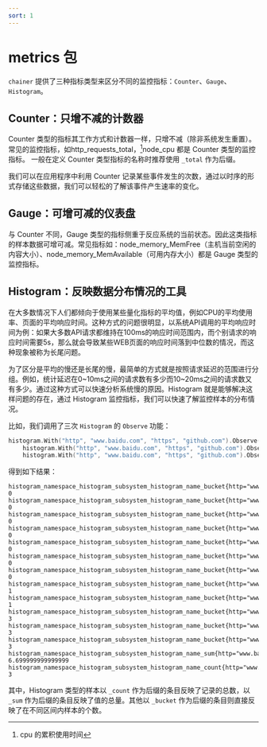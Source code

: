 ```yaml
---
sort: 1
---
```


# metrics 包

`chainer` 提供了三种指标类型来区分不同的监控指标：`Counter`、`Gauge`、`Histogram`。

## Counter：只增不减的计数器

Counter 类型的指标其工作方式和计数器一样，只增不减（除非系统发生重置）。常见的监控指标，如http_requests_total，[^1]node_cpu 都是 Counter 类型的监控指标。 一般在定义 Counter 类型指标的名称时推荐使用 `_total` 作为后缀。

我们可以在应用程序中利用 Counter 记录某些事件发生的次数，通过以时序的形式存储这些数据，我们可以轻松的了解该事件产生速率的变化。

## Gauge：可增可减的仪表盘

与 Counter 不同，Gauge 类型的指标侧重于反应系统的当前状态。因此这类指标的样本数据可增可减。常见指标如：node_memory_MemFree（主机当前空闲的内容大小）、node_memory_MemAvailable（可用内存大小）都是 Gauge 类型的监控指标。

## Histogram：反映数据分布情况的工具

在大多数情况下人们都倾向于使用某些量化指标的平均值，例如CPU的平均使用率、页面的平均响应时间。这种方式的问题很明显，以系统API调用的平均响应时间为例：如果大多数API请求都维持在100ms的响应时间范围内，而个别请求的响应时间需要5s，那么就会导致某些WEB页面的响应时间落到中位数的情况，而这种现象被称为长尾问题。

为了区分是平均的慢还是长尾的慢，最简单的方式就是按照请求延迟的范围进行分组。例如，统计延迟在0~10ms之间的请求数有多少而10~20ms之间的请求数又有多少。通过这种方式可以快速分析系统慢的原因。Histogram 就是能够解决这样问题的存在，通过 Histogram 监控指标，我们可以快速了解监控样本的分布情况。

比如，我们调用了三次 `Histogram` 的 `Observe` 功能：

```go
histogram.With("http", "www.baidu.com", "https", "github.com").Observe(0.8) // 大于 0.8 的 bucket 只有 {1, 2.5, 5, 10}
	histogram.With("http", "www.baidu.com", "https", "github.com").Observe(2.8) // 大于 2.8 的 bucket 只有 {5, 10}
	histogram.With("http", "www.baidu.com", "https", "github.com").Observe(3.1) // 大于 3.1 的 bucket 只有 {5, 10}
```

得到如下结果：

```shell
histogram_namespace_histogram_subsystem_histogram_name_bucket{http="www.baidu.com",https="github.com",le="0.005"} 0
histogram_namespace_histogram_subsystem_histogram_name_bucket{http="www.baidu.com",https="github.com",le="0.01"} 0
histogram_namespace_histogram_subsystem_histogram_name_bucket{http="www.baidu.com",https="github.com",le="0.025"} 0
histogram_namespace_histogram_subsystem_histogram_name_bucket{http="www.baidu.com",https="github.com",le="0.05"} 0
histogram_namespace_histogram_subsystem_histogram_name_bucket{http="www.baidu.com",https="github.com",le="0.1"} 0
histogram_namespace_histogram_subsystem_histogram_name_bucket{http="www.baidu.com",https="github.com",le="0.25"} 0
histogram_namespace_histogram_subsystem_histogram_name_bucket{http="www.baidu.com",https="github.com",le="0.5"} 0
histogram_namespace_histogram_subsystem_histogram_name_bucket{http="www.baidu.com",https="github.com",le="1"} 1
histogram_namespace_histogram_subsystem_histogram_name_bucket{http="www.baidu.com",https="github.com",le="2.5"} 1
histogram_namespace_histogram_subsystem_histogram_name_bucket{http="www.baidu.com",https="github.com",le="5"} 3
histogram_namespace_histogram_subsystem_histogram_name_bucket{http="www.baidu.com",https="github.com",le="10"} 3
histogram_namespace_histogram_subsystem_histogram_name_bucket{http="www.baidu.com",https="github.com",le="+Inf"} 3
histogram_namespace_histogram_subsystem_histogram_name_sum{http="www.baidu.com",https="github.com"} 6.699999999999999
histogram_namespace_histogram_subsystem_histogram_name_count{http="www.baidu.com",https="github.com"} 3
```

其中，Histogram 类型的样本以 `_count` 作为后缀的条目反映了记录的总数，以 `_sum` 作为后缀的条目反映了值的总量。其他以 `_bucket` 作为后缀的条目则直接反映了在不同区间内样本的个数。

[^1]: cpu 的累积使用时间